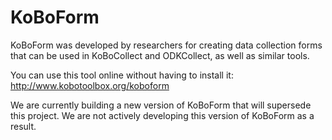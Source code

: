 KoBoForm
========

KoBoForm was developed by researchers for creating data collection forms that can be used in KoBoCollect and ODKCollect, as well as similar tools. 

You can use this tool online without having to install it: http://www.kobotoolbox.org/koboform

We are currently building a new version of KoBoForm that will supersede this project. We are not actively developing this version of KoBoForm as a result. 
